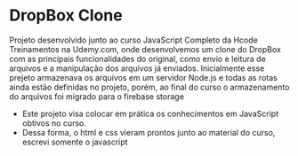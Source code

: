 # DropBox Clone

<p>
  Projeto desenvolvido junto ao curso JavaScript Completo da Hcode Treinamentos na Udemy.com, onde desenvolvemos um clone do DropBox com as principais funcionalidades do original, como envio e leitura de arquivos e a manipulação dos arquivos já enviados.
  Inicialmente esse prejeto armazenava os arquivos em um servidor Node.js e todas as rotas ainda estão definidas no projeto, porém, ao final do curso o armazenamento do arquivos foi migrado para o firebase storage
</p>

- Este projeto visa colocar em prática os conhecimentos em JavaScript obtivos no curso.
- Dessa forma, o html e css vieram prontos junto ao material do curso, escrevi somente o javascript
